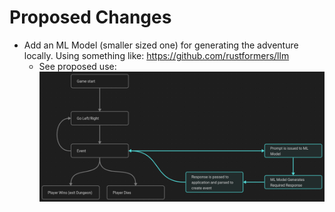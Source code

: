 # Proposed Changes
- Add an ML Model (smaller sized one) for generating the adventure locally. Using something like: https://github.com/rustformers/llm
    - See proposed use: ![oxidungeon-flow-ml](Oxidungeon-Concept.png)
